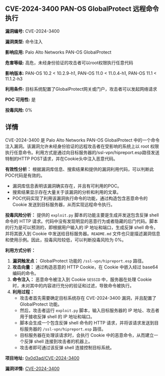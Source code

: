 ## CVE-2024-3400 PAN-OS GlobalProtect 远程命令执行

**漏洞编号:** CVE-2024-3400

**漏洞类型:** 命令注入

**影响应用:** Palo Alto Networks PAN-OS GlobalProtect

**危害等级:** 高危，未经身份验证的攻击者可以root权限执行任意代码

**影响版本:** PAN-OS 10.2 < 10.2.9-h1, PAN-OS 11.0 < 11.0.4-h1, PAN-OS 11.1 < 11.1.2-h3

**利用条件:** 目标系统配置了GlobalProtect网关或门户，攻击者可以发起网络请求

**POC 可用性:** 是

**投毒风险:** 0%

## 详情

CVE-2024-3400 是 Palo Alto Networks PAN-OS GlobalProtect 中的一个命令注入漏洞。该漏洞允许未经身份验证的远程攻击者在受影响的系统上以 root 权限执行任意命令。利用方式是通过向目标服务器的/ssl-vpn/hipreport.esp路径发送特制的HTTP POST请求，并在Cookie头中注入恶意代码。

**有效性分析：**
根据漏洞库信息、搜索结果和提供的漏洞利用代码，可以判断此POC代码是有效的。
  * 漏洞库信息表明该漏洞确实存在，并且有可利用的POC。
  * 搜索结果显示存在大量关于该漏洞的分析和利用的文章。
  * POC代码实现了利用该漏洞执行命令的功能，通过构造包含恶意命令的 Cookie 发送到目标服务器，从而实现远程命令执行。

**投毒风险分析：**
提供的 `exploit.py` 脚本的功能主要是生成并发送包含反弹 shell 命令的 HTTP 请求。代码中没有发现明显的恶意行为或者隐藏的后门代码。脚本的行为是可以预测的，即根据用户输入的 IP 地址和端口，生成反弹 shell 命令，并将其嵌入到 Cookie 中发送给目标服务器。`README.md` 文件也只是描述漏洞信息和使用示例。因此，投毒风险较低，可以判断投毒风险为 0%。

**利用方式分析：**
1.  **漏洞触发点：** GlobalProtect 功能的 `/ssl-vpn/hipreport.esp` 路径。
2.  **攻击向量：** 通过构造恶意的 HTTP Cookie，在 Cookie 中嵌入经过 base64 编码的命令。
3.  **命令注入：**  恶意命令被注入到 Cookie `SESSID` 中，服务器在处理 Cookie 时，未对其中的内容进行充分的验证和过滤，导致命令被执行。
4.  **利用过程：**
    *   攻击者首先需要确定目标系统存在 CVE-2024-3400 漏洞，并且配置了 GlobalProtect 功能。
    *   然后，攻击者运行 `exploit.py` 脚本，输入目标服务器的 IP 地址、攻击者用于接收反弹 shell 的 IP 地址和端口。
    *   脚本会生成一个包含反弹 shell 命令的 HTTP 请求，并将该请求发送到目标服务器的 `/ssl-vpn/hipreport.esp` 路径。
    *   目标服务器在处理该请求时，会执行 Cookie 中的恶意命令，从而建立一个反弹 shell 连接到攻击者的机器上。
    *   攻击者即可通过该反弹 shell 连接控制目标系统。

**项目地址:** [0x0d3ad/CVE-2024-3400](https://github.com/0x0d3ad/CVE-2024-3400)

**漏洞详情:** [CVE-2024-3400](https://nvd.nist.gov/vuln/detail/CVE-2024-3400)